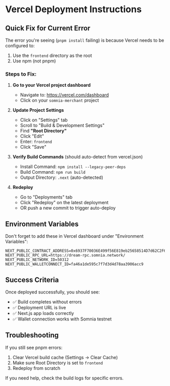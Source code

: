 # Vercel Deployment Instructions

## Quick Fix for Current Error

The error you're seeing (`pnpm install` failing) is because Vercel needs to be configured to:

1. Use the `frontend` directory as the root
2. Use npm (not pnpm)

### Steps to Fix:

1. **Go to your Vercel project dashboard**

   - Navigate to: https://vercel.com/dashboard
   - Click on your `somnia-merchant` project

2. **Update Project Settings**

   - Click on "Settings" tab
   - Scroll to "Build & Development Settings"
   - Find **"Root Directory"**
   - Click "Edit"
   - Enter: `frontend`
   - Click "Save"

3. **Verify Build Commands** (should auto-detect from vercel.json)

   - Install Command: `npm install --legacy-peer-deps`
   - Build Command: `npm run build`
   - Output Directory: `.next` (auto-detected)

4. **Redeploy**
   - Go to "Deployments" tab
   - Click "Redeploy" on the latest deployment
   - OR push a new commit to trigger auto-deploy

## Environment Variables

Don't forget to add these in Vercel dashboard under "Environment Variables":

```
NEXT_PUBLIC_CONTRACT_ADDRESS=0x6937F70036E499f56E819eb25658514D7d62C2F6
NEXT_PUBLIC_RPC_URL=https://dream-rpc.somnia.network/
NEXT_PUBLIC_NETWORK_ID=50312
NEXT_PUBLIC_WALLETCONNECT_ID=fa46a1de595c7f7d3d4d78aa3906acc9
```

## Success Criteria

Once deployed successfully, you should see:

- ✅ Build completes without errors
- ✅ Deployment URL is live
- ✅ Next.js app loads correctly
- ✅ Wallet connection works with Somnia testnet

## Troubleshooting

If you still see pnpm errors:

1. Clear Vercel build cache (Settings → Clear Cache)
2. Make sure Root Directory is set to `frontend`
3. Redeploy from scratch

If you need help, check the build logs for specific errors.
